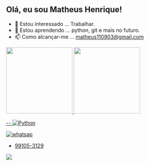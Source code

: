 ## Olá, eu sou Matheus Henrique!
- 👀 Estou interessado ... Trabalhar.
- 🌱 Estou aprendendo ... python, git e mais no futuro.  
- 📫 Como alcançar-me ... matheus110903@gmail.com
<div>
  <a href="https://github.com/calgns">
  <img height="180em" src="https://github-readme-stats.vercel.app/api?username=calgns&show_icons=true&theme=dark&include_all_commits=true&count_private=true"/>
  <img height="180em" src="https://github-readme-stats.vercel.app/api/top-langs/?username=calgns&layout=compact&langs_count=7&theme=dracula"/>
</div>



-- ![Python](https://img.shields.io/badge/-Python-0c0c0c?style=flat-square&logo=python)

![whatsap](https://img.shields.io/badge/WhatsApp-25D366?style=for-the-badge&logo=whatsapp&logoColor=white) 
- 99105-3129
  
<div>
<a  href = "mailto:matheus110903@gmail.com"><img src="https://img.shields.io/badge/-Gmail-%23333?style=for-the-badge&logo=gmail&logoColor=white" target="_blank"></a>
<div/>
<!---
calgns/calgns is a ✨ special ✨ repository because its `README.md` (this file) appears on your GitHub profile.
You can click the Preview link to take a look at your changes.
--->
